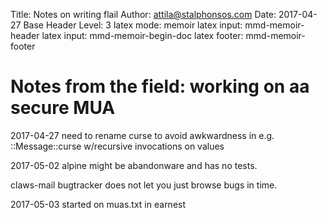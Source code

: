 Title: Notes on writing flail
Author: attila@stalphonsos.com
Date: 2017-04-27
Base Header Level: 3
latex mode:         memoir
latex input:        mmd-memoir-header
latex input:        mmd-memoir-begin-doc
latex footer:       mmd-memoir-footer

# Notes from the field: working on aa secure MUA

2017-04-27
need to rename curse to avoid awkwardness in e.g. ::Message::curse
w/recursive invocations on values

2017-05-02
alpine might be abandonware and has no tests.

claws-mail bugtracker does not let you just browse bugs in time.

2017-05-03
started on muas.txt in earnest
